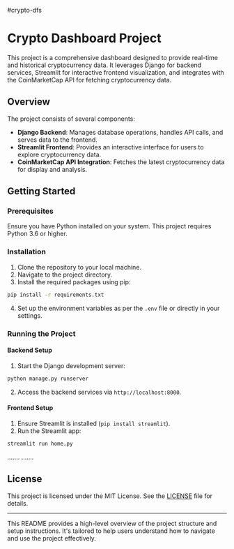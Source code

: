 ﻿ #crypto-dfs


# Crypto Dashboard Project

This project is a comprehensive dashboard designed to provide real-time and historical cryptocurrency data. It leverages Django for backend services, Streamlit for interactive frontend visualization, and integrates with the CoinMarketCap API for fetching cryptocurrency data.

## Overview

The project consists of several components:

- **Django Backend**: Manages database operations, handles API calls, and serves data to the frontend.
- **Streamlit Frontend**: Provides an interactive interface for users to explore cryptocurrency data.
- **CoinMarketCap API Integration**: Fetches the latest cryptocurrency data for display and analysis.

## Getting Started

### Prerequisites

Ensure you have Python installed on your system. This project requires Python 3.6 or higher.

### Installation

1. Clone the repository to your local machine.
2. Navigate to the project directory.
3. Install the required packages using pip:

```bash
pip install -r requirements.txt
```

4. Set up the environment variables as per the `.env` file or directly in your settings.

### Running the Project

#### Backend Setup

1. Start the Django development server:

```bash
python manage.py runserver
```

2. Access the backend services via `http://localhost:8000`.

#### Frontend Setup

1. Ensure Streamlit is installed (`pip install streamlit`).
2. Run the Streamlit app:

```bash
streamlit run home.py
```
.......
.......

## License

This project is licensed under the MIT License. See the [LICENSE](LICENSE) file for details.

---

This README provides a high-level overview of the project structure and setup instructions. It's tailored to help users understand how to navigate and use the project effectively.

